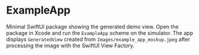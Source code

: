 # ExampleApp

Minimal SwiftUI package showing the generated demo view.
Open the package in Xcode and run the `ExampleApp` scheme on the simulator.
The app displays `GeneratedView` created from `Images/example_app_mockup.jpeg`
after processing the image with the SwiftUI View Factory.
